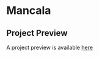 # Mancala

## Project Preview

A project preview is available [here](https://mancalada-ltw.netlify.app/client)
